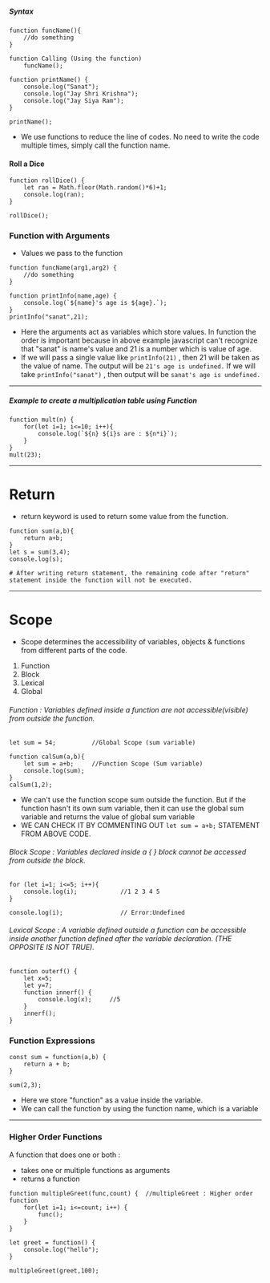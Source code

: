 ##### Syntax
```
function funcName(){
	//do something
}

function Calling (Using the function)
	funcName();
```

```
function printName() {
    console.log("Sanat");
    console.log("Jay Shri Krishna");
    console.log("Jay Siya Ram");
}

printName();
```

- We use functions to reduce the line of codes. No need to write the code multiple times, simply call the function name.
#### Roll a Dice
```
function rollDice() {
	let ran = Math.floor(Math.random()*6)+1;
	console.log(ran);
}

rollDice();
```

### Function with Arguments

- Values we pass to the function
```
function funcName(arg1,arg2) {
	//do something
}
```

```
function printInfo(name,age) {
	console.log(`${name}'s age is ${age}.`);
}
printInfo("sanat",21);
```

- Here the arguments act as variables which store values. In function the order is important because in above example javascript can't recognize that "sanat" is name's value and 21 is a number which is value of age.
- If we will pass a single value like `printInfo(21)` , then 21 will be taken as the value of name. The output will be `21's age is undefined.` If we will take `printInfo("sanat")` , then output will be `sanat's age is undefined.`
------------
##### Example to create a multiplication table using Function
```
function mult(n) {
    for(let i=1; i<=10; i++){
        console.log(`${n} ${i}s are : ${n*i}`);
    }
}
mult(23);
```
------------
# Return

- return keyword is used to return some value from the function.
```
function sum(a,b){
	return a+b;
}
let s = sum(3,4);
console.log(s);

# After writing return statement, the remaining code after "return" statement inside the function will not be executed.
```
--------------------------

# Scope

- Scope determines the accessibility of variables, objects & functions from different parts of the code.
1. Function
2. Block
3. Lexical
4. Global
###### Function : Variables defined inside a function are not accessible(visible) from outside the function.
```
let sum = 54;          //Global Scope (sum variable)

function calSum(a,b){
	let sum = a+b;     //Function Scope (Sum variable)
	console.log(sum);
}
calSum(1,2);
```

- We can't use the function scope sum outside the function. But if the function hasn't its own sum variable, then it can use the global sum variable and returns the value of global sum variable
- WE CAN CHECK IT BY COMMENTING OUT `let sum = a+b;` STATEMENT FROM ABOVE CODE.
###### Block Scope : Variables declared inside a { } block cannot be accessed from outside the block.
```
for (let i=1; i<=5; i++){
	console.log(i);            //1 2 3 4 5
}

console.log(i);                // Error:Undefined
```

###### Lexical Scope : A variable defined outside a function can be accessible inside another function defined after the variable declaration. (THE OPPOSITE IS NOT TRUE).
```
function outerf() {
	let x=5;
	let y=7;
	function innerf() {
		console.log(x);     //5
	}
	innerf();
}
```

### Function Expressions
```
const sum = function(a,b) {
	return a + b;
}

sum(2,3);
```
- Here we store "function" as a value inside the variable. 
- We can call the function by using the function name, which is a variable
--------------------
### Higher Order Functions

A function that does one or both :
- takes one or multiple functions as arguments
- returns a function
```
function multipleGreet(func,count) {  //multipleGreet : Higher order function
	for(let i=1; i<=count; i++) {
		func();
	}
}

let greet = function() {
	console.log("hello");
}

multipleGreet(greet,100);
```
